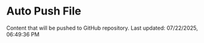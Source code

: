 # Auto Push File

Content that will be pushed to GitHub repository.
Last updated: 07/22/2025, 06:49:36 PM